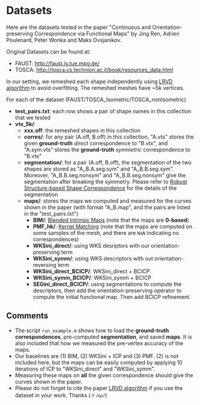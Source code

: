 # Datasets
Here are the datasets tested in the paper "Continuous and Orientation-preserving Correspondence via Functional Maps" by Jing Ren, Adrien Poulenard, Peter Wonka and Maks Ovsjanikov.

Original Datasets can be found at:
- FAUST: http://faust.is.tue.mpg.de/
- TOSCA: http://tosca.cs.technion.ac.il/book/resources_data.html

In our setting, we remeshed each shape independently using [LRVD algorithm](https://ieeexplore.ieee.org/document/6832586/?arnumber=6832586) to avoid overfitting. The remeshed meshes have ~5k vertices.

For each of the dataset (FAUST/TOSCA_Isometric/TOSCA_nonIsometric)
- **test_pairs.txt**: each row shows a pair of shape names in this collection that we tested
- **vtx_5k/**: 
  - **xxx.off**: the remeshed shapes in this collection
  - **corres/**: for any pair (A.off, B.off) in this collection, "A.vts" stores the given **ground-truth** *direct* correspondence to "B.vtx", and "A.sym.vts" stores the **ground-truth** *symmetric* correspondence to "B.vtx"
  - **segmentation/**: for a pair (A.off, B.off), the segmentation of the two shapes are stored as "A_B.A.seg.sym" and "A_B.B.seg.sym". Moreover, "A_B.B.seg.nonsym" and "A_B.B.seg.nonsym" give the segmentation after breaking the symmetry. Please refer to [Robust Structure-based Shape Correspondence](https://github.com/hexygen/structure-aware-correspondence) for the details of the segmentation
  - **maps/**: stores the maps we computed and measured for the curves shown in the paper (with format "A_B.map", and the pairs are listed in the "test_pairs.txt")
    - **BIM/**:  [Blended Intrinsic Maps](http://www.vovakim.com/projects/CorrsBlended/) (note that the maps are **0-based**)
    - **PMF_hk/**: [Kernel Matching](https://github.com/zorah/KernelMatching) (note that the maps are computed on some samples of the mesh, and there are `NaN` indicating no correspondences)
    - **WKSini_direct/**: using WKS desriptors with our orientation-preserving term
    - **WKSini_symm/**: using WKS descriptors with out orientation-reversing term
    - **WKSini_direct_BCICP/**: WKSini_direct + BCICP
    - **WKSini_symm_BCICP/**: WKSini_symm + BCICP
    - **SEGini_direct_BCICP/**: using segmentations to compute the descriptors, then add the orientation-preserving operator to compute the initial functional map. Then add BCICP refinement.
  

Comments
---------
- The script `run_example.m` shows how to load the **ground-truth correspondences**, pre-computed **segmentation**, and saved **maps**. It is also included that how we measured the pre-vertex accuracy of the maps. 
- Our baselines are (1) BIM, (2) WKSini + ICP and (3) PMF. (2) is not included here, but the maps can be easily computed by applying 10 iterations of ICP to "WKSini_direct" and "WKSini_symm".
- Measuring these maps on **all** the given correspondence should give the curves shown in the paper. 
- Please do not forget to cite the paper [LRVD algorithm](https://ieeexplore.ieee.org/document/6832586/?arnumber=6832586) if you use the dataset in your work. Thanks (〃ﾉωﾉ)
